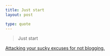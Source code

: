 ```yaml
---
title: Just start
layout: post

type: quote
---
```


> Just start

[Attacking your sucky excuses for not blogging.](http://blog.asmartbear.com/start-blogging.html)

